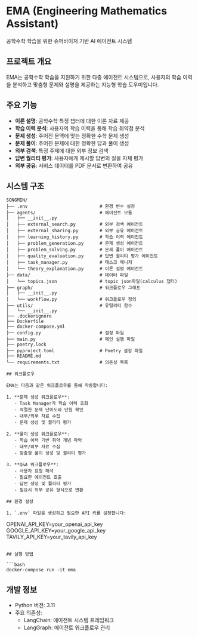 # EMA (Engineering Mathematics Assistant)

공학수학 학습을 위한 슈퍼바이저 기반 AI 에이전트 시스템

## 프로젝트 개요

EMA는 공학수학 학습을 지원하기 위한 다중 에이전트 시스템으로, 사용자의 학습 이력을 분석하고 맞춤형 문제와 설명을 제공하는 지능형 학습 도우미입니다.

## 주요 기능

- **이론 설명**: 공학수학 특정 챕터에 대한 이론 자료 제공
- **학습 이력 분석**: 사용자의 학습 이력을 통해 학습 취약점 분석
- **문제 생성**: 주어진 문맥에 맞는 정확한 수학 문제 생성
- **문제 풀이**: 주어진 문제에 대한 정확한 답과 풀이 생성
- **외부 검색**: 특정 주제에 대한 외부 정보 검색
- **답변 퀄리티 평가**: 사용자에게 제시할 답변의 질을 자체 평가
- **외부 공유**: 서비스 데이터를 PDF 문서로 변환하여 공유

## 시스템 구조

```plaintext
SONGMIN/
├── .env                           # 환경 변수 설정
├── agents/                        # 에이전트 모듈
│   ├── __init__.py
│   ├── external_search.py         # 외부 검색 에이전트
│   ├── external_sharing.py        # 외부 공유 에이전트
│   ├── learning_history.py        # 학습 이력 에이전트
│   ├── problem_generation.py      # 문제 생성 에이전트
│   ├── problem_solving.py         # 문제 풀이 에이전트
│   ├── quality_evaluation.py      # 답변 퀄리티 평가 에이전트
│   ├── task_manager.py            # 태스크 매니저
│   └── theory_explanation.py      # 이론 설명 에이전트
├── data/                          # 데이터 파일
│   └── topics.json                # topic json파일(calculus 챕터)
├── graph/                         # 워크플로우 그래프
│   ├── __init__.py
│   └── workflow.py                # 워크플로우 정의
├── utils/                         # 유틸리티 함수
│   └── __init__.py
├── .dockerignore                  
├── Dockerfile                    
├── docker-compose.yml            
├── config.py                      # 설정 파일
├── main.py                        # 메인 실행 파일
├── poetry.lock                    
├── pyproject.toml                 # Poetry 설정 파일
├── README.md                     
└── requirements.txt               # 의존성 목록

## 워크플로우

EMA는 다음과 같은 워크플로우를 통해 작동합니다:

1. **문제 생성 워크플로우**:
   - Task Manager가 학습 이력 조회
   - 적절한 문제 난이도와 단원 확인
   - 내부/외부 자료 수집
   - 문제 생성 및 퀄리티 평가

2. **풀이 생성 워크플로우**:
   - 학습 이력 기반 취약 개념 파악
   - 내부/외부 자료 수집
   - 맞춤형 풀이 생성 및 퀄리티 평가

3. **Q&A 워크플로우**:
   - 사용자 요청 해석
   - 필요한 에이전트 호출
   - 답변 생성 및 퀄리티 평가
   - 필요시 외부 공유 형식으로 변환

## 환경 설정

1. `.env` 파일을 생성하고 필요한 API 키를 설정합니다:

```
OPENAI_API_KEY=your_openai_api_key
GOOGLE_API_KEY=your_google_api_key
TAVILY_API_KEY=your_tavily_api_key
```

## 실행 방법

```bash
docker-compose run -it ema
```

## 개발 정보

- Python 버전: 3.11
- 주요 의존성:
  - LangChain: 에이전트 시스템 프레임워크
  - LangGraph: 에이전트 워크플로우 관리